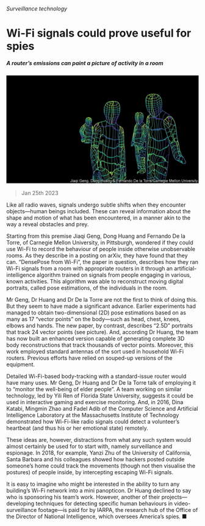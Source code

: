 ###### Surveillance technology

# Wi-Fi signals could prove useful for spies 

##### A router’s emissions can paint a picture of activity in a room 

![image](images/20230128_STP004.jpg) 

> Jan 25th 2023 

Like all radio waves,  signals undergo subtle shifts when they encounter objects—human beings included. These can reveal information about the shape and motion of what has been encountered, in a manner akin to the way a  reveal obstacles and prey. 

Starting from this premise Jiaqi Geng, Dong Huang and Fernando De la Torre, of Carnegie Mellon University, in Pittsburgh, wondered if they could use Wi-Fi to record the behaviour of people inside otherwise unobservable rooms. As they describe in a posting on arXiv, they have found that they can. “DensePose from Wi-Fi”, the paper in question, describes how they ran Wi-Fi signals from a room with appropriate routers in it through an artificial-intelligence algorithm trained on signals from people engaging in various, known activities. This algorithm was able to reconstruct moving digital portraits, called pose estimations, of the individuals in the room.

Mr Geng, Dr Huang and Dr De la Torre are not the first to think of doing this. But they seem to have made a significant advance. Earlier experiments had managed to obtain two-dimensional (2D) pose estimations based on as many as 17 “vector points” on the body—such as head, chest, knees, elbows and hands. The new paper, by contrast, describes “2.5D” portraits that track 24 vector points (see picture). And, according Dr Huang, the team has now built an enhanced version capable of generating complete 3D body reconstructions that track thousands of vector points. Moreover, this work employed standard antennas of the sort used in household Wi-Fi routers. Previous efforts have relied on souped-up versions of the equipment. 

Detailed Wi-Fi-based body-tracking with a standard-issue router would have many uses. Mr Geng, Dr Huang and Dr De la Torre talk of employing it to “monitor the well-being of elder people”. A team working on similar technology, led by Yili Ren of Florida State University, suggests it could be used in interactive gaming and exercise monitoring. And, in 2016, Dina Katabi, Mingmin Zhao and Fadel Adib of the Computer Science and Artificial Intelligence Laboratory at the Massachusetts Institute of Technology demonstrated how Wi-Fi-like radio signals could detect a volunteer’s heartbeat (and thus his or her emotional state) remotely. 

These ideas are, however, distractions from what any such system would almost certainly be used for to start with, namely surveillance and espionage. In 2018, for example, Yanzi Zhu of the University of California, Santa Barbara and his colleagues showed how hackers posted outside someone’s home could track the movements (though not then visualise the postures) of people inside, by intercepting escaping Wi-Fi signals. 

It is easy to imagine who might be interested in the ability to turn any building’s Wi-Fi network into a mini panopticon. Dr Huang declined to say who is sponsoring his team’s work. However, another of their projects—developing techniques for detecting specific human behaviours in video-surveillance footage—is paid for by IARPA, the research hub of the Office of the Director of National Intelligence, which oversees America’s spies. ■


